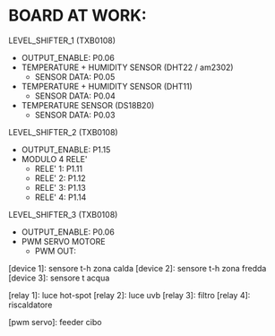
# BOARD AT WORK:

LEVEL_SHIFTER_1 (TXB0108)
  - OUTPUT_ENABLE: P0.06
  - TEMPERATURE + HUMIDITY SENSOR (DHT22 / am2302)
    - SENSOR DATA: P0.05
  - TEMPERATURE + HUMIDITY SENSOR (DHT11)
    - SENSOR DATA: P0.04
  - TEMPERATURE SENSOR (DS18B20)
    - SENSOR DATA: P0.03

LEVEL_SHIFTER_2 (TXB0108)
  - OUTPUT_ENABLE: P1.15
  - MODULO 4 RELE'
    - RELE' 1: P1.11
    - RELE' 2: P1.12
    - RELE' 3: P1.13
    - RELE' 4: P1.14

LEVEL_SHIFTER_3 (TXB0108)
  - OUTPUT_ENABLE: P0.06
  - PWM SERVO MOTORE
    - PWM OUT: 




[device 1]: sensore t-h zona calda
[device 2]: sensore t-h zona fredda
[device 3]: sensore t acqua

[relay 1]: luce hot-spot
[relay 2]: luce uvb
[relay 3]: filtro
[relay 4]: riscaldatore

[pwm servo]: feeder cibo